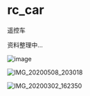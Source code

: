 # rc_car
遥控车

资料整理中...

![image](https://user-images.githubusercontent.com/47512823/192125091-5a1d4757-944f-4866-a91b-ce74e08a733a.png)

![IMG_20200508_203018](https://user-images.githubusercontent.com/47512823/197117580-50d6c7cc-a59f-4f48-a71f-fd65d114aa64.jpg)

![IMG_20200302_162350](https://user-images.githubusercontent.com/47512823/197117618-8f2e60c5-5585-4372-b07b-26e0a18146fc.jpg)

